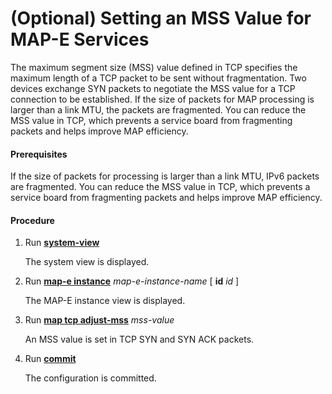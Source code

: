 (Optional) Setting an MSS Value for MAP-E Services
==================================================

The maximum segment size (MSS) value defined in TCP specifies the maximum length of a TCP packet to be sent without fragmentation. Two devices exchange SYN packets to negotiate the MSS value for a TCP connection to be established. If the size of packets for MAP processing is larger than a link MTU, the packets are fragmented. You can reduce the MSS value in TCP, which prevents a service board from fragmenting packets and helps improve MAP efficiency.

#### Prerequisites

If the size of packets for processing is larger than a link MTU, IPv6 packets are fragmented. You can reduce the MSS value in TCP, which prevents a service board from fragmenting packets and helps improve MAP efficiency.


#### Procedure

1. Run [**system-view**](cmdqueryname=system-view)
   
   
   
   The system view is displayed.
2. Run [**map-e instance**](cmdqueryname=map-e+instance) *map-e-instance-name* [ **id** *id* ]
   
   
   
   The MAP-E instance view is displayed.
3. Run [**map tcp adjust-mss**](cmdqueryname=map+tcp+adjust-mss) *mss-value*
   
   
   
   An MSS value is set in TCP SYN and SYN ACK packets.
4. Run [**commit**](cmdqueryname=commit)
   
   
   
   The configuration is committed.